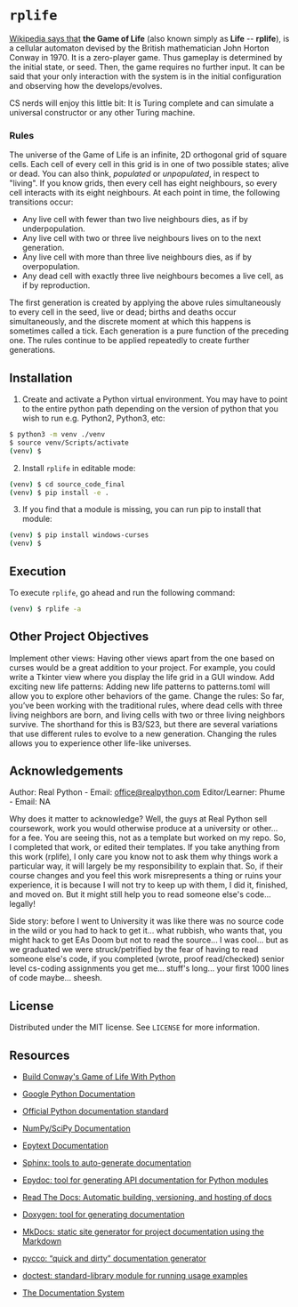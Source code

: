 # `rplife`

[Wikipedia says that](https://en.wikipedia.org/wiki/Conway%27s_Game_of_Life) **the Game of Life** (also known simply as **Life** -- **rplife**), is a cellular automaton devised by the British mathematician John Horton Conway in 1970. It is a zero-player game. Thus gameplay is determined by the initial state, or seed. Then, the game requires no further input. It can be said that your only interaction with the system is in the initial configuration and observing how the develops/evolves. 

CS nerds will enjoy this little bit: It is Turing complete and can simulate a universal constructor or any other Turing machine.


### Rules

The universe of the Game of Life is an infinite, 2D orthogonal grid of square cells. Each cell of every cell in this grid is in one of two possible states; alive or dead. You can also think, *populated* or *unpopulated*, in respect to "living". If you know grids, then every cell has eight neighbours, so every cell interacts with its eight neighbours. At each point in time, the following transitions occur:

* Any live cell with fewer than two live neighbours dies, as if by underpopulation.
* Any live cell with two or three live neighbours lives on to the next generation.
* Any live cell with more than three live neighbours dies, as if by overpopulation.
* Any dead cell with exactly three live neighbours becomes a live cell, as if by reproduction.

The first generation is created by applying the above rules simultaneously to every cell in the seed, live or dead; births and deaths occur simultaneously, and the discrete moment at which this happens is sometimes called a tick. Each generation is a pure function of the preceding one. The rules continue to be applied repeatedly to create further generations.


## Installation

1. Create and activate a Python virtual environment. You may have to point to the entire python path depending on the version of python that you wish to run e.g. Python2, Python3, etc:

```sh
$ python3 -m venv ./venv
$ source venv/Scripts/activate
(venv) $
```

2. Install `rplife` in editable mode:

```sh
(venv) $ cd source_code_final
(venv) $ pip install -e .
```

3. If you find that a module is missing, you can run pip to install that module:

```sh
(venv) $ pip install windows-curses
(venv) $
```


## Execution

To execute `rplife`, go ahead and run the following command:

```sh
(venv) $ rplife -a
```


## Other Project Objectives

Implement other views: Having other views apart from the one based on curses would be a great addition to your project. For example, you could write a Tkinter view where you display the life grid in a GUI window.
Add exciting new life patterns: Adding new life patterns to patterns.toml will allow you to explore other behaviors of the game.
Change the rules: So far, you’ve been working with the traditional rules, where dead cells with three living neighbors are born, and living cells with two or three living neighbors survive. The shorthand for this is B3/S23, but there are several variations that use different rules to evolve to a new generation. Changing the rules allows you to experience other life-like universes.


## Acknowledgements

Author: Real Python - Email: office@realpython.com
Editor/Learner: Phume - Email: NA

Why does it matter to acknowledge? Well, the guys at Real Python sell coursework, work you would otherwise produce at a university or other... for a fee. You are seeing this, not as a template but worked on my repo. So, I completed that work, or edited their templates. If you take anything from this work (rplife), I only care you know not to ask them why things work a particular way, it will largely be my responsibility to explain that. So, if their course changes and you feel this work misrepresents a thing or ruins your experience, it is because I will not try to keep up with them, I did it, finished, and moved on. But it might still help you to read someone else's code... legally! 

Side story: before I went to University it was like there was no source code in the wild or you had to hack to get it... what rubbish, who wants that, you might hack to get EAs Doom but not to read the source... I was cool... but as we graduated we were struck/petrified by the fear of having to read someone else's code, if you completed (wrote, proof read/checked) senior level cs-coding assignments you get me... stuff's long... your first 1000 lines of code maybe... sheesh.


## License

Distributed under the MIT license. See `LICENSE` for more information.

## Resources

* [Build Conway's Game of Life With Python](https://realpython.com/conway-game-of-life-python/)

* [Google Python Documentation](https://github.com/google/styleguide/blob/gh-pages/pyguide.md#38-comments-and-docstrings)

* [Official Python documentation standard](https://docutils.sourceforge.io/rst.html)

* [NumPy/SciPy Documentation](https://numpydoc.readthedocs.io/en/latest/format.html)

* [Epytext Documentation](https://epydoc.sourceforge.net/epytext.html)

* [Sphinx: tools to auto-generate documentation](http://www.sphinx-doc.org/en/stable/)

* [Epydoc: tool for generating API documentation for Python modules](http://epydoc.sourceforge.net/)

* [Read The Docs: Automatic building, versioning, and hosting of docs](https://readthedocs.org/)

* [Doxygen:	tool for generating documentation](https://www.doxygen.nl/manual/docblocks.html) 

* [MkDocs: static site generator for project documentation using the Markdown](https://www.mkdocs.org/)

* [pycco: “quick and dirty” documentation generator](https://pycco-docs.github.io/pycco/)

* [doctest:	standard-library module for running usage examples](https://docs.python.org/3/library/doctest.html)

* [The Documentation System](https://documentation.divio.com/)